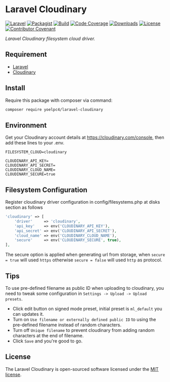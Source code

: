 # Laravel Cloudinary

[![Laravel][ico-laravel]][link-laravel]
[![Packagist][ico-packagist]][link-packagist]
[![Build][ico-build]][link-build]
[![Code Coverage][ico-code-coverage]][link-code-coverage]
[![Downloads][ico-downloads]][link-downloads]
[![License][ico-license]][link-license]
[![Contributor Covenant][ico-code-of-conduct]][link-code-of-conduct]

_Laravel Cloudinary filesystem cloud driver._

## Requirement

- [Laravel](https://laravel.com)
- [Cloudinary](http://cloudinary.com)

## Install

Require this package with composer via command:

```bash
composer require yoelpc4/laravel-cloudinary
```

## Environment

Get your Cloudinary account details at https://cloudinary.com/console, then add these lines to your .env.

```dotenv
FILESYSTEM_CLOUD=cloudinary

CLOUDINARY_API_KEY=
CLOUDINARY_API_SECRET=
CLOUDINARY_CLOUD_NAME=
CLOUDINARY_SECURE=true
```

## Filesystem Configuration

Register cloudinary driver configuration in config/filesystems.php at disks section as follows

```php
'cloudinary' => [
    'driver'     => 'cloudinary',
    'api_key'    => env('CLOUDINARY_API_KEY'),
    'api_secret' => env('CLOUDINARY_API_SECRET'),
    'cloud_name' => env('CLOUDINARY_CLOUD_NAME'),
    'secure'     => env('CLOUDINARY_SECURE', true),
],
```

The secure option is applied when generating url from storage, when `secure = true` will used `https` 
otherwise `secure = false` will used `http` as protocol.

## Tips

To use pre-defined filename as public ID when uploading to cloudinary, you need to tweak some configuration 
in `Settings -> Upload -> Upload presets`. 
- Click edit button on signed mode preset, initial preset is `ml_default` you can updates it.
- Turn on `Use filename or externally defined public ID` to using the pre-defined filename instead of random characters.
- Turn off `Unique filename` to prevent cloudinary from adding random characters at the end of filename.
- Click `Save` and you're good to go.

## License

The Laravel Cloudinary is open-sourced software licensed under the [MIT license](http://opensource.org/licenses/MIT).

[ico-laravel]: https://img.shields.io/badge/framework-laravel-red.svg?style=flat-square
[ico-packagist]: https://img.shields.io/packagist/v/yoelpc4/laravel-cloudinary.svg?style=flat-square
[ico-build]: https://travis-ci.com/yoelpc4/laravel-cloudinary.svg?branch=master&style=flat-square
[ico-code-coverage]: https://codecov.io/gh/yoelpc4/laravel-cloudinary/branch/master/graph/badge.svg?style=flat-square
[ico-downloads]: https://img.shields.io/packagist/dt/yoelpc4/laravel-cloudinary.svg?style=flat-square
[ico-license]: https://img.shields.io/packagist/l/yoelpc4/laravel-cloudinary.svg?style=flat-square
[ico-code-of-conduct]: https://img.shields.io/badge/contributor%20covenant-v1.4-ff69b4.svg

[link-laravel]: https://laravel.com
[link-packagist]: https://packagist.org/packages/yoelpc4/laravel-cloudinary
[link-build]: https://travis-ci.com/yoelpc4/laravel-cloudinary
[link-code-coverage]: https://codecov.io/gh/yoelpc4/laravel-cloudinary
[link-downloads]: https://packagist.org/packages/yoelpc4/laravel-cloudinary
[link-license]: LICENSE.md
[link-code-of-conduct]: CODE_OF_CONDUCT.md
